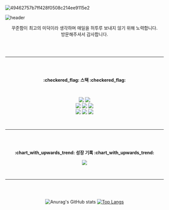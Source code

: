 ![49462757b7ff428f0508c214ee9115e2](https://github.com/jeongdonguk96/jeongdonguk96/assets/110921983/d0a00203-6fc2-45cf-aa19-7bc47952326c)

![header](https://capsule-render.vercel.app/api?type=transparent&text=Jeongdonguk's%20Github&height=150&fontSize=70&desc=Welcome!&descSize=35&descAlignY=85&descAlign=75&fontColor=9999CC)

<p align="center">
    꾸준함이 최고의 미덕이라 생각하며 매일을 허투루 보내지 않기 위해 노력합니다. <br>
    방문해주셔서 감사합니다.
</p>

<br><br>

---

<br>
<br>
<p align="center">
    <Strong>:checkered_flag: 스택 :checkered_flag:</Strong>
</p>
<br>

<p align="center" display="inline-block">
  <img src="https://img.shields.io/badge/java-6DB33F?style=for-the-badge&logo=java&logoColor=white"> 
  <img src="https://img.shields.io/badge/Spring Boot-6DB33F?style=for-the-badge&logo=Spring Boot&logoColor=white">
  <br>
  <img src="https://img.shields.io/badge/MySQL-4479A1?style=for-the-badge&logo=MySQL&logoColor=white"> 
  <img src="https://img.shields.io/badge/Redis-DC382D?style=for-the-badge&logo=Redis&logoColor=white"> 
  <img src="https://img.shields.io/badge/MongoDB-47A248?style=for-the-badge&logo=MongoDB&logoColor=white"> 
  <br>
  <img src="https://img.shields.io/badge/Docker-2496ED?style=for-the-badge&logo=Docker&logoColor=white">
  <img src="https://img.shields.io/badge/Jenkins-D24939?style=for-the-badge&logo=Jenkins&logoColor=white">
  <img src="https://img.shields.io/badge/Amazon AWS-232F3E?style=for-the-badge&logo=Amazon AWS&logoColor=white">
</p>
<br>

---

<br>
<br>
<p align="center">
    <Strong>:chart_with_upwards_trend: 성장 기록 :chart_with_upwards_trend:</Strong>
</p>
<p align="center" display="inline-block">
    <a href="https://velog.io/@foodsmith96/posts" target="_blank"><img src="https://img.shields.io/badge/Velog-20C997?style=for-the-badge&logo=Velog&logoColor=white"></a>
</p>    
<br>

---

<br>
<br>
<div align="center">

![Anurag's GitHub stats](https://github-readme-stats.vercel.app/api?username=jeongdonguk96&show_icons=true&theme=shadow_blue) [![Top Langs](https://github-readme-stats.vercel.app/api/top-langs/?username=jeongdonguk96&theme=shadow_blue)](https://github.com/anuraghazra/github-readme-stats)
</div>

